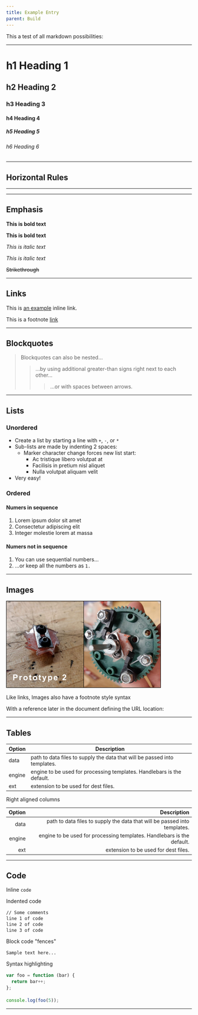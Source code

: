 ```yaml
---
title: Example Entry
parent: Build
---
```


This a test of all markdown possibilities:

---

# h1 Heading 1

## h2 Heading 2

### h3 Heading 3

#### h4 Heading 4

##### h5 Heading 5

###### h6 Heading 6

---

## Horizontal Rules

---

---

## Emphasis

**This is bold text**

**This is bold text**

_This is italic text_

_This is italic text_

~~Strikethrough~~

---

## Links

This is [an example](http://example.com/) inline link.

This is a footnote [link][1]

---

## Blockquotes

> Blockquotes can also be nested...
>
> > ...by using additional greater-than signs right next to each other...
> >
> > > ...or with spaces between arrows.

---

## Lists

### Unordered

- Create a list by starting a line with `+`, `-`, or `*`
- Sub-lists are made by indenting 2 spaces:
  - Marker character change forces new list start:
    - Ac tristique libero volutpat at
    * Facilisis in pretium nisl aliquet
    - Nulla volutpat aliquam velit
- Very easy!

### Ordered

#### Numers in sequence

1. Lorem ipsum dolor sit amet
2. Consectetur adipiscing elit
3. Integer molestie lorem at massa

#### Numers not in sequence

1. You can use sequential numbers...
1. ...or keep all the numbers as `1.`

---

## Images

![](/assets/images/9c889ba6aa0dfbbc88b4c7d4e11407f4dfdfbe61.png)

Like links, Images also have a footnote style syntax

With a reference later in the document defining the URL location:

---

## Tables

| Option | Description                                                               |
| ------ | ------------------------------------------------------------------------- |
| data   | path to data files to supply the data that will be passed into templates. |
| engine | engine to be used for processing templates. Handlebars is the default.    |
| ext    | extension to be used for dest files.                                      |

Right aligned columns

| Option |                                                               Description |
| -----: | ------------------------------------------------------------------------: |
|   data | path to data files to supply the data that will be passed into templates. |
| engine |    engine to be used for processing templates. Handlebars is the default. |
|    ext |                                      extension to be used for dest files. |

---

## Code

Inline `code`

Indented code

    // Some comments
    line 1 of code
    line 2 of code
    line 3 of code

Block code "fences"

```
Sample text here...
```

Syntax highlighting

```js
var foo = function (bar) {
  return bar++;
};

console.log(foo(5));
```

---

[1]: http://dev.nodeca.com
